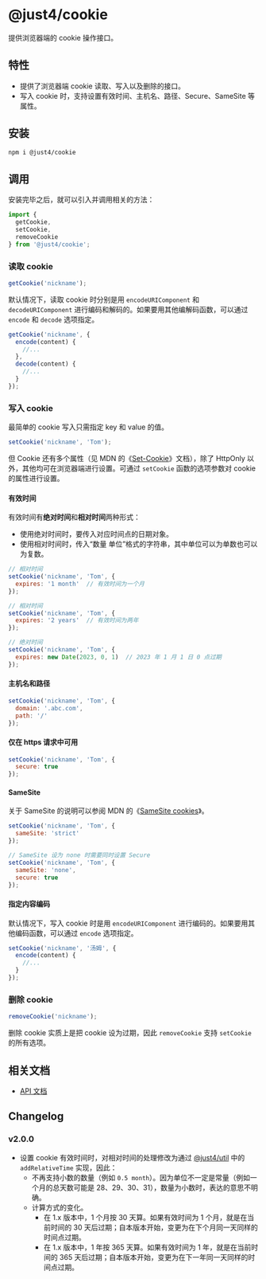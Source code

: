 # @just4/cookie

提供浏览器端的 cookie 操作接口。

## 特性

- 提供了浏览器端 cookie 读取、写入以及删除的接口。
- 写入 cookie 时，支持设置有效时间、主机名、路径、Secure、SameSite 等属性。

## 安装

```bash
npm i @just4/cookie
```

## 调用

安装完毕之后，就可以引入并调用相关的方法：

```javascript
import {
  getCookie,
  setCookie,
  removeCookie
} from '@just4/cookie';
```

### 读取 cookie

```javascript
getCookie('nickname');
```

默认情况下，读取 cookie 时分别是用 `encodeURIComponent` 和 `decodeURIComponent` 进行编码和解码的。如果要用其他编解码函数，可以通过 `encode` 和 `decode` 选项指定。

```javascript
getCookie('nickname', {
  encode(content) {
    //...
  },
  decode(content) {
    //...
  }
});
```

### 写入 cookie

最简单的 cookie 写入只需指定 key 和 value 的值。

```javascript
setCookie('nickname', 'Tom');
```

但 Cookie 还有多个属性（见 MDN 的《[Set-Cookie](https://developer.mozilla.org/zh-CN/docs/Web/HTTP/Headers/Set-Cookie)》文档），除了 HttpOnly 以外，其他均可在浏览器端进行设置。可通过 `setCookie` 函数的选项参数对 cookie 的属性进行设置。

#### 有效时间

有效时间有**绝对时间**和**相对时间**两种形式：

- 使用绝对时间时，要传入对应时间点的日期对象。
- 使用相对时间时，传入“数量 单位”格式的字符串，其中单位可以为单数也可以为复数。

```javascript
// 相对时间
setCookie('nickname', 'Tom', {
  expires: '1 month'  // 有效时间为一个月
});
```

```javascript
// 相对时间
setCookie('nickname', 'Tom', {
  expires: '2 years'  // 有效时间为两年
});
```

```javascript
// 绝对时间
setCookie('nickname', 'Tom', {
  expires: new Date(2023, 0, 1)  // 2023 年 1 月 1 日 0 点过期
});
```

#### 主机名和路径

```javascript
setCookie('nickname', 'Tom', {
  domain: '.abc.com',
  path: '/'
});
```

#### 仅在 https 请求中可用

```javascript
setCookie('nickname', 'Tom', {
  secure: true
});
```

#### SameSite

关于 SameSite 的说明可以参阅 MDN 的《[SameSite cookies](https://developer.mozilla.org/zh-CN/docs/Web/HTTP/Headers/Set-Cookie/SameSite)》。

```javascript
setCookie('nickname', 'Tom', {
  sameSite: 'strict'
});
```

```javascript
// SameSite 设为 none 时需要同时设置 Secure
setCookie('nickname', 'Tom', {
  sameSite: 'none',
  secure: true
});
```

#### 指定内容编码

默认情况下，写入 cookie 时是用 `encodeURIComponent` 进行编码的。如果要用其他编码函数，可以通过 `encode` 选项指定。

```javascript
setCookie('nickname', '汤姆', {
  encode(content) {
    //...
  }
});
```

### 删除 cookie

```javascript
removeCookie('nickname');
```

删除 cookie 实质上是把 cookie 设为过期，因此 `removeCookie` 支持 `setCookie` 的所有选项。

## 相关文档

- [API 文档](https://heeroluo.github.io/just4/cookie/modules/index.html)

## Changelog

### v2.0.0

- 设置 cookie 有效时间时，对相对时间的处理修改为通过 [@just4/util](https://www.npmjs.com/package/@just4/util) 中的 `addRelativeTime` 实现，因此：
  - 不再支持小数的数量（例如 `0.5 month`）。因为单位不一定是常量（例如一个月的总天数可能是 28、29、30、31），数量为小数时，表达的意思不明确。
  - 计算方式的变化。
    - 在 1.x 版本中，1 个月按 30 天算。如果有效时间为 1 个月，就是在当前时间的 30 天后过期；自本版本开始，变更为在下个月同一天同样的时间点过期。
    - 在 1.x 版本中，1 年按 365 天算。如果有效时间为 1 年，就是在当前时间的 365 天后过期；自本版本开始，变更为在下一年同一天同样的时间点过期。
